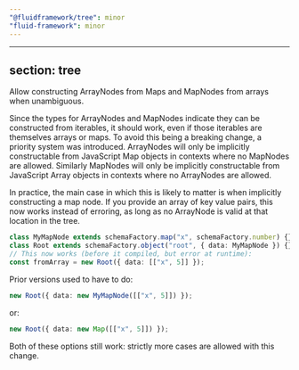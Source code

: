 ```yaml
---
"@fluidframework/tree": minor
"fluid-framework": minor
---
```

---
section: tree
---

Allow constructing ArrayNodes from Maps and MapNodes from arrays when unambiguous.

Since the types for ArrayNodes and MapNodes indicate they can be constructed from iterables,
it should work, even if those iterables are themselves arrays or maps.
To avoid this being a breaking change, a priority system was introduced.
ArrayNodes will only be implicitly constructable from JavaScript Map objects in contexts where no MapNodes are allowed.
Similarly MapNodes will only be implicitly constructable from JavaScript Array objects in contexts where no ArrayNodes are allowed.

In practice, the main case in which this is likely to matter is when implicitly constructing a map node. If you provide an array of key value pairs, this now works instead of erroring, as long as no ArrayNode is valid at that location in the tree.

```typescript
class MyMapNode extends schemaFactory.map("x", schemaFactory.number) {}
class Root extends schemaFactory.object("root", { data: MyMapNode }) {}
// This now works (before it compiled, but error at runtime):
const fromArray = new Root({ data: [["x", 5]] });
```

Prior versions used to have to do:
```typescript
new Root({ data: new MyMapNode([["x", 5]]) });
```
or:
```typescript
new Root({ data: new Map([["x", 5]]) });
```
Both of these options still work: strictly more cases are allowed with this change.
